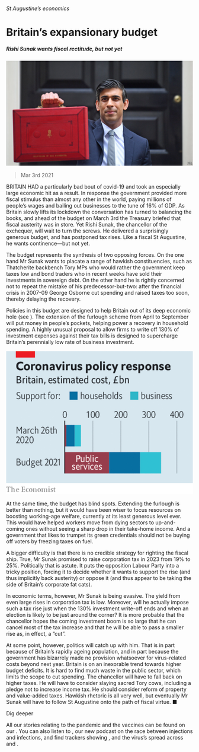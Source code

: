 ###### St Augustine’s economics

# Britain’s expansionary budget 

##### Rishi Sunak wants fiscal rectitude, but not yet 

![image](images/20210306_ldp501.jpg) 

> Mar 3rd 2021 


BRITAIN HAD a particularly bad bout of covid-19 and took an especially large economic hit as a result. In response the government provided more fiscal stimulus than almost any other in the world, paying millions of people’s wages and bailing out businesses to the tune of 16% of GDP. As Britain slowly lifts its lockdown the conversation has turned to balancing the books, and ahead of the budget on March 3rd the Treasury briefed that fiscal austerity was in store. Yet Rishi Sunak, the chancellor of the exchequer, will wait to turn the screws. He delivered a surprisingly generous budget, and has postponed tax rises. Like a fiscal St Augustine, he wants continence—but not yet.


The budget represents the synthesis of two opposing forces. On the one hand Mr Sunak wants to placate a range of hawkish constituencies, such as Thatcherite backbench Tory MPs who would rather the government keep taxes low and bond traders who in recent weeks have sold their investments in sovereign debt. On the other hand he is rightly concerned not to repeat the mistake of his predecessor-but-two: after the financial crisis in 2007-09 George Osborne cut spending and raised taxes too soon, thereby delaying the recovery.



Policies in this budget are designed to help Britain out of its deep economic hole (see ). The extension of the furlough scheme from April to September will put money in people’s pockets, helping power a recovery in household spending. A highly unusual proposal to allow firms to write off 130% of investment expenses against their tax bills is designed to supercharge Britain’s perennially low rate of business investment.

![image](images/20210306_ldc076.png) 



At the same time, the budget has blind spots. Extending the furlough is better than nothing, but it would have been wiser to focus resources on boosting working-age welfare, currently at its least generous level ever. This would have helped workers move from dying sectors to up-and-coming ones without seeing a sharp drop in their take-home income. And a government that likes to trumpet its green credentials should not be buying off voters by freezing taxes on fuel.


A bigger difficulty is that there is no credible strategy for righting the fiscal ship. True, Mr Sunak promised to raise corporation tax in 2023 from 19% to 25%. Politically that is astute. It puts the opposition Labour Party into a tricky position, forcing it to decide whether it wants to support the rise (and thus implicitly back austerity) or oppose it (and thus appear to be taking the side of Britain’s corporate fat cats).


In economic terms, however, Mr Sunak is being evasive. The yield from even large rises in corporation tax is low. Moreover, will he actually impose such a tax rise just when the 130% investment write-off ends and when an election is likely to be just around the corner? It is more probable that the chancellor hopes the coming investment boom is so large that he can cancel most of the tax increase and that he will be able to pass a smaller rise as, in effect, a “cut”.


At some point, however, politics will catch up with him. That is in part because of Britain’s rapidly ageing population, and in part because the government has bizarrely made no provision whatsoever for virus-related costs beyond next year. Britain is on an inexorable trend towards higher budget deficits. It is hard to find much waste in the public sector, which limits the scope to cut spending. The chancellor will have to fall back on higher taxes. He will have to consider slaying sacred Tory cows, including a pledge not to increase income tax. He should consider reform of property and value-added taxes. Hawkish rhetoric is all very well, but eventually Mr Sunak will have to follow St Augustine onto the path of fiscal virtue. ■


Dig deeper


All our stories relating to the pandemic and the vaccines can be found on our . You can also listen to , our new podcast on the race between injections and infections, and find trackers showing ,  and the virus’s spread across  and .

